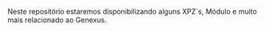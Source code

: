 Neste repositório estaremos disponibilizando alguns XPZ´s, Módulo e muito mais relacionado ao Genexus.